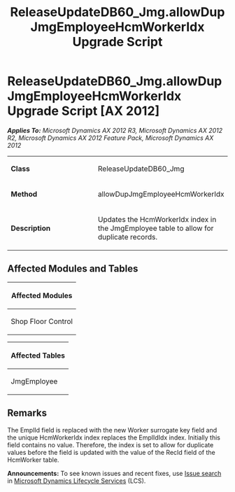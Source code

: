 ﻿---
title: ReleaseUpdateDB60_Jmg.allowDupJmgEmployeeHcmWorkerIdx Upgrade Script
TOCTitle: ReleaseUpdateDB60_Jmg.allowDupJmgEmployeeHcmWorkerIdx Upgrade Script
ms:assetid: 7da65e48-e2ea-c2f2-eb87-63ca89491299
ms:mtpsurl: https://msdn.microsoft.com/en-us/library/JJ719482(v=AX.60)
ms:contentKeyID: 49709272
ms.date: 05/18/2015
mtps_version: v=AX.60
---

# ReleaseUpdateDB60\_Jmg.allowDupJmgEmployeeHcmWorkerIdx Upgrade Script [AX 2012]


_**Applies To:** Microsoft Dynamics AX 2012 R3, Microsoft Dynamics AX 2012 R2, Microsoft Dynamics AX 2012 Feature Pack, Microsoft Dynamics AX 2012_

<table>
<colgroup>
<col style="width: 50%" />
<col style="width: 50%" />
</colgroup>
<tbody>
<tr class="odd">
<td><p><strong>Class</strong></p></td>
<td><p>ReleaseUpdateDB60_Jmg</p></td>
</tr>
<tr class="even">
<td><p><strong>Method</strong></p></td>
<td><p>allowDupJmgEmployeeHcmWorkerIdx</p></td>
</tr>
<tr class="odd">
<td><p><strong>Description</strong></p></td>
<td><p>Updates the HcmWorkerIdx index in the JmgEmployee table to allow for duplicate records.</p></td>
</tr>
</tbody>
</table>


## Affected Modules and Tables

<table>
<colgroup>
<col style="width: 100%" />
</colgroup>
<thead>
<tr class="header">
<th><p>Affected Modules</p></th>
</tr>
</thead>
<tbody>
<tr class="odd">
<td><p>Shop Floor Control</p></td>
</tr>
</tbody>
</table>


<table>
<colgroup>
<col style="width: 100%" />
</colgroup>
<thead>
<tr class="header">
<th><p>Affected Tables</p></th>
</tr>
</thead>
<tbody>
<tr class="odd">
<td><p>JmgEmployee</p></td>
</tr>
</tbody>
</table>


## Remarks

The EmplId field is replaced with the new Worker surrogate key field and the unique HcmWorkerIdx index replaces the EmplIdIdx index. Initially this field contains no value. Therefore, the index is set to allow for duplicate values before the field is updated with the value of the RecId field of the HcmWorker table.

  
**Announcements:** To see known issues and recent fixes, use [Issue search](http://go.microsoft.com/fwlink/?linkid=389258) in [Microsoft Dynamics Lifecycle Services](http://go.microsoft.com/fwlink/?linkid=306505) (LCS).

